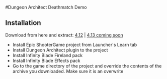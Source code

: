 #Dungeon Architect Deathmatch Demo

## Installation

Download from here and extract: [4.12](#) | [4.13 coming soon](#)

 * Install Epic ShooterGame project from Launcher's Learn tab
 * Install Dungeon Architect plugin to the project
 * Install Infinity Blade Fireland pack
 * Install Infinity Blade Effects pack
 * Go to the game directory of the project and override the contents of the archive you downloaded. Make sure it is an overwrite
 
 
 